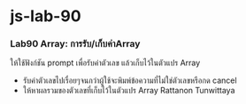 # js-lab-90
### Lab90 Array: การรับ/เก็บค่าArray
ให้ใช้ฟังก์ชัน prompt เพื่อรับค่าตัวเลข แล้วเก็บไว้ในตัวแปร Array
- รับค่าตัวเลขไปเรื่อยๆจนกว่าผู้ใช้จะพิมพ์ข้อความที่ไม่ใช่ตัวเลขหรือกด cancel
- ให้หาผลรวมของตัวเลขที่เก็บไว้ในตัวแปร Array
Rattanon Tunwittaya
